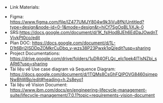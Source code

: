 - Link Materials:
+ Figma: https://www.figma.com/file/IZ477UMJY804w9k3iVu8fN/Untitled?type=design&node-id=0-1&mode=design&t=hiCf7SgOqBL1jXJk-0
+ SRS:https://docs.google.com/document/d/1K_fslHodBJEh6EdDaJOwdnTVjvkPt0co/edit
+ Plan DOC: https://docs.google.com/document/d/1L-D1t6Brj2ISDDpZOMkrCuDbq_y-wzs38P23Pwxk1qQ/edit?usp=sharing
+ Project Documentations: https://drive.google.com/drive/folders/1uDR4OFLQc_elc1pek4lTIsNZbi_sARt6?usp=sharing
+ Tài liệu về Use case diagram và Sequence Diagram: https://docs.google.com/document/d/1TQMs8CsGhFQIPOVG8460sjmepNwBhWBp/edit#heading=h.2s8eyo1
+ Tài liệu về Vision Document: https://www.ibm.com/docs/en/engineering-lifecycle-management-suite/lifecycle-management/7.0.1?topic=requirements-vision-document
